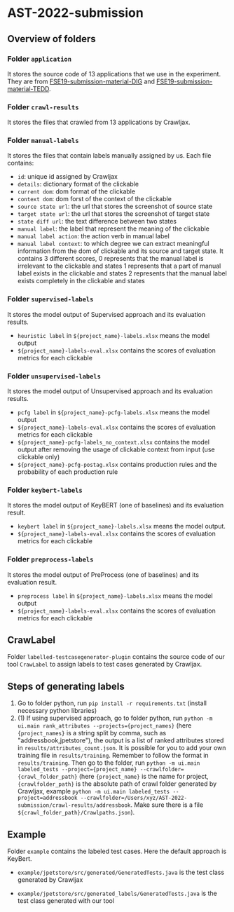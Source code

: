 # AST-2022-submission

## Overview of folders
### Folder `application`
It stores the source code of 13 applications that we use in the experiment.
They are from [FSE19-submission-material-DIG](https://github.com/matteobiagiola/FSE19-submission-material-DIG) and [FSE19-submission-material-TEDD](https://github.com/matteobiagiola/FSE19-submission-material-TEDD).

### Folder `crawl-results`
It stores the files that crawled from 13 applications by Crawljax.

### Folder `manual-labels`
It stores the files that contain labels manually assigned by us.
Each file contains: 
* `id`: unique id assigned by Crawljax	
* `details`: dictionary format of the clickable
* `current dom`: dom format of the clickable
* `context dom`: dom forst of the context of the clickable
* `source state url`: the url that stores the screenshot of source state
* `target state url`: the url that stores the screenshot of target state
* `state diff url`: the text difference between two states
* `manual label`: the label that represent the meaning of the clickable
* `manual label action`: the action verb in manual label	
* `manual label context`: to which degree we can extract meaningful information from the dom of clickable and its source and target state. It contains 3 different scores, 0 represents that the manual label is irrelevant to the clickable and states
1 represents that a part of manual label exists in the clickable and states
2 represents that the manual label exists completely in the clickable and states

### Folder `supervised-labels`
It stores the model output of Supervised approach and its evaluation results.
* `heuristic label` in `${project_name}-labels.xlsx` means the model output
* `${project_name}-labels-eval.xlsx` contains the scores of evaluation metrics for each clickable

### Folder `unsupervised-labels`
It stores the model output of Unsupervised approach and its evaluation results. 
* `pcfg label` in `${project_name}-pcfg-labels.xlsx` means the model output
* `${project_name}-labels-eval.xlsx` contains the scores of evaluation metrics for each clickable
* `${project_name}-pcfg-labels_no_context.xlsx` contains the model output after removing the usage of clickable context from input (use clickable only)
* `${project_name}-pcfg-postag.xlsx` contains production rules and the probability of each production rule

### Folder `keybert-labels` 
It stores the model output of KeyBERT (one of baselines) and its evaluation result.
* `keybert label` in `${project_name}-labels.xlsx` means the model output.
* `${project_name}-labels-eval.xlsx` contains the scores of evaluation metrics for each clickable

### Folder `preprocess-labels` 
It stores the model output of PreProcess (one of baselines) and its evaluation result.
* `preprocess label` in `${project_name}-labels.xlsx` means the model output
* `${project_name}-labels-eval.xlsx` contains the scores of evaluation metrics for each clickable

## CrawLabel
Folder `labelled-testcasegenerator-plugin` contains the source code of our tool `CrawLabel` to assign labels to test cases generated by Crawljax.


## Steps of generating labels
1. Go to folder python, run `pip install -r requirements.txt` (install necessary python libraries)
2. (1) If using supervised approach, go to folder python, run `python -m ui.main rank_attributes --projects={project_names}` (here `{project_names}` is a string split by comma, such as "addressbook,jpetstore"), the output is a list of ranked attributes stored in `results/attributes_count.json`. It is possible for you to add your own training file in `results/training`. Remember to follow the format in `results/training`.
Then go to the folder, run `python -m ui.main labeled_tests --project={project_name} --crawlfolder={crawl_folder_path}`
(here `{project_name}` is the name for project, `{crawlfolder_path}` is the absolute path of crawl folder generated by Crawljax, example `python -m ui.main labeled_tests --project=addressbook --crawlfolder=/Users/xyz/AST-2022-submission/crawl-results/addressbook`. Make sure there is a file `${crawl_folder_path}/Crawlpaths.json`).

## Example
Folder `example` contains the labeled test cases. Here the default approach is KeyBert.
* `example/jpetstore/src/generated/GeneratedTests.java` is the test class generated by Crawljax

* `example/jpetstore/src/generated_labels/GeneratedTests.java` is the test class generated with our tool
